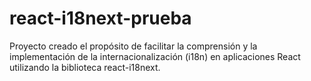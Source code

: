 # react-i18next-prueba

Proyecto creado el propósito de facilitar la comprensión y la implementación de la internacionalización (i18n) en aplicaciones React utilizando la biblioteca react-i18next.
